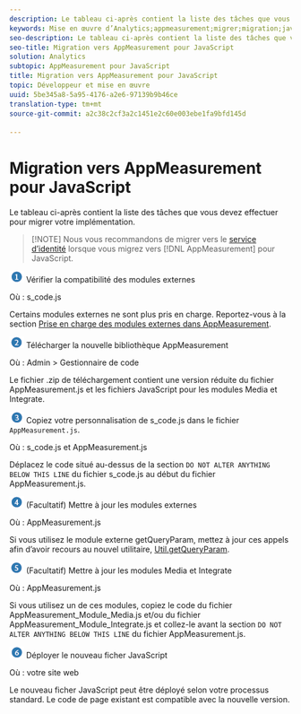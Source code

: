 ```yaml
---
description: Le tableau ci-après contient la liste des tâches que vous devez effectuer pour migrer votre implémentation.
keywords: Mise en œuvre d’Analytics;appmeasurement;migrer;migration;javascript
seo-description: Le tableau ci-après contient la liste des tâches que vous devez effectuer pour migrer votre implémentation.
seo-title: Migration vers AppMeasurement pour JavaScript
solution: Analytics
subtopic: AppMeasurement pour JavaScript
title: Migration vers AppMeasurement pour JavaScript
topic: Développeur et mise en œuvre
uuid: 5be345a8-5a95-4176-a2e6-97139b9b46ce
translation-type: tm+mt
source-git-commit: a2c38c2cf3a2c1451e2c60e003ebe1fa9bfd145d

---
```



# Migration vers AppMeasurement pour JavaScript

Le tableau ci-après contient la liste des tâches que vous devez effectuer pour migrer votre implémentation.

> [!NOTE] Nous vous recommandons de migrer vers le [service d’identité](../../../implement/js-implementation/c-unique-visitors/visid-service.md#concept_230F8759826E47789EA8DEE08FA09B07) lorsque vous migrez vers [!DNL AppMeasurement] pour JavaScript.

![](assets/step1_icon.png) Vérifier la compatibilité des modules externes

Où : s\_code.js

Certains modules externes ne sont plus pris en charge. Reportez-vous à la section [Prise en charge des modules externes dans AppMeasurement](../../../implement/js-implementation/c-appmeasurement-js/plugins-support.md#concept_E31A189BC8A547738666EB5E00D2252A).

![](assets/step2_icon.png) Télécharger la nouvelle bibliothèque AppMeasurement

Où : Admin &gt; Gestionnaire de code

Le fichier .zip de téléchargement contient une version réduite du fichier AppMeasurement.js et les fichiers JavaScript pour les modules Media et Integrate.

![](assets/step3_icon.png) Copiez votre personnalisation de s\_code.js dans le fichier `AppMeasurement.js`.

Où : s\_code.js et AppMeasurement.js

Déplacez le code situé au-dessus de la section `DO NOT ALTER ANYTHING BELOW THIS LINE` du fichier s\_code.js au début du fichier AppMeasurement.js.

![](assets/step4_icon.png) (Facultatif) Mettre à jour les modules externes

Où : AppMeasurement.js

Si vous utilisez le module externe getQueryParam, mettez à jour ces appels afin d’avoir recours au nouvel utilitaire, [Util.getQueryParam](../../../implement/js-implementation/util-getqueryparam.md#concept_763AD2621BB44A3990204BE72D3C9FA5).

![](assets/step5_icon.png) (Facultatif) Mettre à jour les modules Media et Integrate

Où : AppMeasurement.js

Si vous utilisez un de ces modules, copiez le code du fichier AppMeasurement\_Module\_Media.js et/ou du fichier AppMeasurement\_Module\_Integrate.js et collez-le avant la section `DO NOT ALTER ANYTHING BELOW THIS LINE` du fichier AppMeasurement.js.

![](assets/step6_icon.png) Déployer le nouveau ficher JavaScript

Où : votre site web

Le nouveau ficher JavaScript peut être déployé selon votre processus standard. Le code de page existant est compatible avec la nouvelle version.